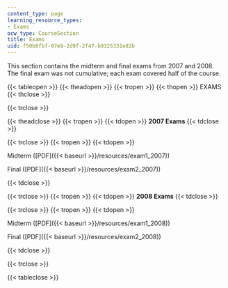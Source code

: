 ```yaml
---
content_type: page
learning_resource_types:
- Exams
ocw_type: CourseSection
title: Exams
uid: f50b6fbf-97e9-2d9f-2f47-b9325331e82b
---
```


This section contains the midterm and final exams from 2007 and 2008. The final exam was not cumulative; each exam covered half of the course.

{{< tableopen >}}
{{< theadopen >}}
{{< tropen >}}
{{< thopen >}}
EXAMS
{{< thclose >}}

{{< trclose >}}

{{< theadclose >}}
{{< tropen >}}
{{< tdopen >}}
**2007 Exams**
{{< tdclose >}}

{{< trclose >}}
{{< tropen >}}
{{< tdopen >}}


Midterm ([PDF]({{< baseurl >}}/resources/exam1_2007))

Final ([PDF]({{< baseurl >}}/resources/exam2_2007))


{{< tdclose >}}

{{< trclose >}}
{{< tropen >}}
{{< tdopen >}}
**2008 Exams**
{{< tdclose >}}

{{< trclose >}}
{{< tropen >}}
{{< tdopen >}}


Midterm ([PDF]({{< baseurl >}}/resources/exam1_2008))

Final ([PDF]({{< baseurl >}}/resources/exam2_2008))


{{< tdclose >}}

{{< trclose >}}

{{< tableclose >}}